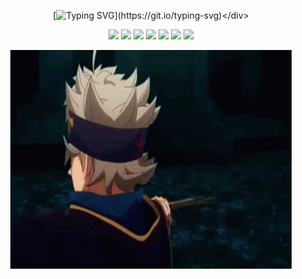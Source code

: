 <div align="center">
         
[![Typing SVG](https://readme-typing-svg.herokuapp.com?font=Lora&weight=700&size=24&pause=100&color=65FF00&background=F9FFF400&center=true&vCenter=true&width=500&height=60&lines=Hey+there+it's+me;%E2%95%B0%E2%9C%A7OUALID_ELHADIM%E2%80%A2%E2%80%A2%E1%9D%B0%F0%9F%92%93;I'm+a+19-year-old;I+living+in++Morocco;I'm+obsessed+with+coding;I+love+learning+new+things;I'm+software+atengineer+ALX!)](https://git.io/typing-svg)</div>


<div align="center"><p><a href="https://twitter.com/walid_|   ELHADIM" target="_blank"><img
            src="https://img.shields.io/badge/|-OUALID-blue?logo=twitter&style=for-the-badge"/></a> <a href="https://www.facebook.com/walid.hdm.33" target="_blank"><img
            src="https://img.shields.io/badge/|-OUALID-blue?logo=facebook&style=for-the-badge"/></a> <a href="https://www.instagram.com/walid.hdm/" target="_blank"><img
            src="https://img.shields.io/badge/|-OUALID-blue?logo=instagram&style=for-the-badge"/></a> <a href="mailto:walid ELHADIM8@gmail.com"><img
            src="https://img.shields.io/badge/|-OUALID-blue?logo=gmail&style=for-the-badge"/></a> <a href="https://www.linkedin.com/in/walid-ELHADIM-752a04268" target="_blank"><img
            src="https://img.shields.io/badge/%7C-OUALID-blue?style=for-the-badge&logo=linkedin"/></a> <a href="https://wa.me//+212606956478"><img
            src="https://img.shields.io/badge/|-OUALID-blue?logo=WhatsApp&style=for-the-badge"/></a> <a href=https://t.me/Walid_Hdm_2004 target="_blank"><img
            src="https://img.shields.io/badge/|-OUALID-blue?logo=telegram&style=for-the-badge"/></a></p></div>
                 
                 
 <div align="center">          

<img src="PIPLO1/s9.gif" alt="coding" width="450px" height="350px" /></div>
